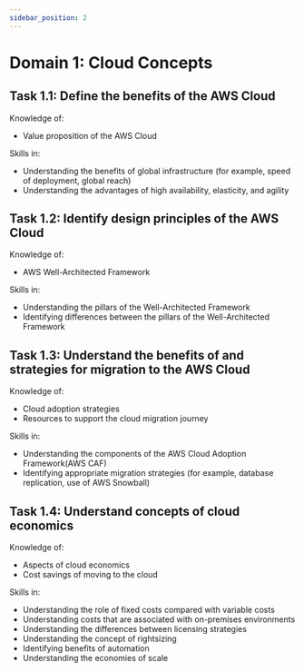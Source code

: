 ```yaml
---
sidebar_position: 2
---
```


# Domain 1: Cloud Concepts
## Task 1.1: Define the benefits of the AWS Cloud
Knowledge of:
- Value proposition of the AWS Cloud

Skills in:
- Understanding the benefits of global infrastructure (for example, speed of deployment, global reach)
- Understanding the advantages of high availability, elasticity, and agility

## Task 1.2: Identify design principles of the AWS Cloud
Knowledge of:
- AWS Well-Architected Framework

Skills in:
- Understanding the pillars of the Well-Architected Framework
- Identifying differences between the pillars of the Well-Architected Framework

## Task 1.3: Understand the benefits of and strategies for migration to the AWS Cloud
Knowledge of:
- Cloud adoption strategies
- Resources to support the cloud migration journey

Skills in:
- Understanding the components of the AWS Cloud Adoption Framework(AWS CAF)
- Identifying appropriate migration strategies (for example, database replication, use of AWS Snowball)

## Task 1.4: Understand concepts of cloud economics
Knowledge of:
- Aspects of cloud economics
- Cost savings of moving to the cloud

Skills in:
- Understanding the role of fixed costs compared with variable costs
- Understanding costs that are associated with on-premises environments
- Understanding the differences between licensing strategies
- Understanding the concept of rightsizing
- Identifying benefits of automation
- Understanding the economies of scale